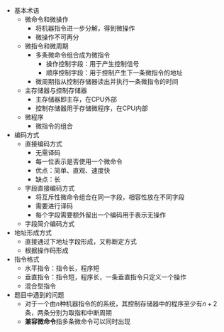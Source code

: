 - 基本术语
	- 微命令和微操作
		- 将机器指令进一步分解，得到微操作
		- 微操作不可再分
	- 微指令和微周期
		- 多条微命令组合成为微指令
			- 操作控制字段：用于产生控制信号
			- 顺序控制字段：用于控制产生下一条微指令的地址
		- 微周期指从控制存储器读出并执行一条微指令的时间
	- 主存储器与控制存储器
		- 主存储器即主存，在CPU外部
		- 控制存储器用于存储微程序，在CPU内部
	- 微程序
		- 微指令的组合
- 编码方式
	- 直接编码方式
		- 无需译码
		- 每一位表示是否使用一个微命令
		- 优点：简单、直观、速度快
		- 缺点：长
	- 字段直接编码方式
		- 将互斥性微命令组合在同一字段，相容性放在不同字段
		- 需要进行译码
		- 每个字段需要额外留出一个编码用于表示无操作
	- 字段简介编码方式
- 地址形成方式
	- 直接通过下地址字段形成，又称断定方式
	- 根据操作码形成
- 指令格式
	- 水平指令：指令长，程序短
	- 垂直指令：指令短，程序长，一条垂直指令只定义一个操作
	- 混合型指令
- 题目中遇到的问题
	- 对于一个由$n$种机器指令的的系统，其控制存储器中的程序至少有$n + 2$条，两条分别为取指和中断周期
	- **兼容微命令**指多条微命令可以同时出现